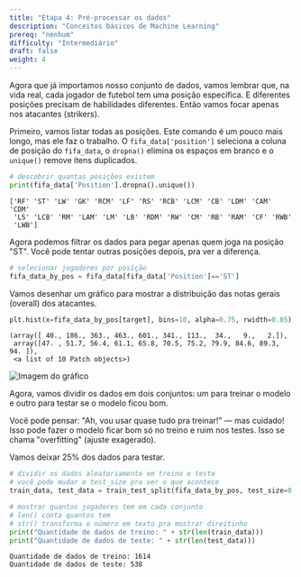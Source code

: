 ```yaml
---
title: "Etapa 4: Pré-processar os dados"
description: "Conceitos básicos de Machine Learning"
prereq: "nenhum"
difficulty: "Intermediário"
draft: false
weight: 4
---
```


Agora que já importamos nosso conjunto de dados, vamos lembrar que, na vida real, cada jogador de futebol tem uma posição específica. E diferentes posições precisam de habilidades diferentes. Então vamos focar apenas nos atacantes (strikers).

Primeiro, vamos listar todas as posições.
Este comando é um pouco mais longo, mas ele faz o trabalho. O `fifa_data['position']` seleciona a coluna de posição do `fifa_data`, o `dropna()` elimina os espaços em branco e o `unique()` remove itens duplicados.

```python
# descobrir quantas posições existem
print(fifa_data['Position'].dropna().unique())
```

    ['RF' 'ST' 'LW' 'GK' 'RCM' 'LF' 'RS' 'RCB' 'LCM' 'CB' 'LDM' 'CAM' 'CDM'
     'LS' 'LCB' 'RM' 'LAM' 'LM' 'LB' 'RDM' 'RW' 'CM' 'RB' 'RAM' 'CF' 'RWB'
     'LWB']

Agora podemos filtrar os dados para pegar apenas quem joga na posição "ST". Você pode tentar outras posições depois, pra ver a diferença.

```python
# selecionar jogadores por posição
fifa_data_by_pos = fifa_data[fifa_data['Position']=='ST']
```

Vamos desenhar um gráfico para mostrar a distribuição das notas gerais (overall) dos atacantes.

```python
plt.hist(x=fifa_data_by_pos[target], bins=10, alpha=0.75, rwidth=0.85)
```

    (array([ 40., 186., 363., 463., 601., 341., 113.,  34.,   9.,   2.]),
     array([47. , 51.7, 56.4, 61.1, 65.8, 70.5, 75.2, 79.9, 84.6, 89.3, 94. ]),
     <a list of 10 Patch objects>)

![Imagem do gráfico](../images/output_11_1.png)

Agora, vamos dividir os dados em dois conjuntos: um para treinar o modelo e outro para testar se o modelo ficou bom.

Você pode pensar: "Ah, vou usar quase tudo pra treinar!" — mas cuidado! Isso pode fazer o modelo ficar bom só no treino e ruim nos testes. Isso se chama "overfitting" (ajuste exagerado).

Vamos deixar 25% dos dados para testar.

```python
# dividir os dados aleatoriamente em treino e teste
# você pode mudar o test_size pra ver o que acontece
train_data, test_data = train_test_split(fifa_data_by_pos, test_size=0.25)

# mostrar quantos jogadores tem em cada conjunto
# len() conta quantos tem
# str() transforma o número em texto pra mostrar direitinho
print("Quantidade de dados de treino: " + str(len(train_data)))
print("Quantidade de dados de teste: " + str(len(test_data)))
```

    Quantidade de dados de treino: 1614
    Quantidade de dados de teste: 538

